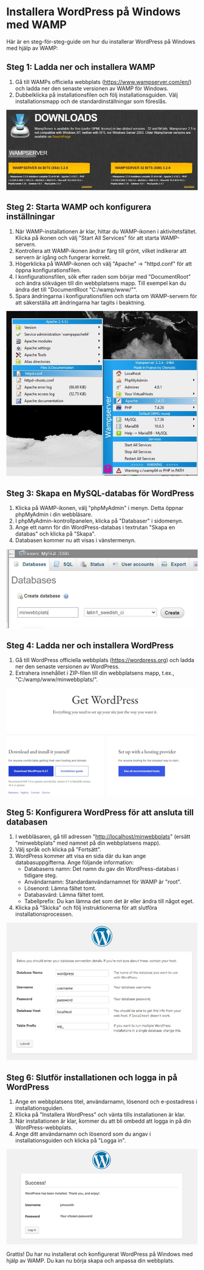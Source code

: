 # Installera WordPress på Windows med WAMP

Här är en steg-för-steg-guide om hur du installerar WordPress på Windows med hjälp av WAMP:

## Steg 1: Ladda ner och installera WAMP

1. Gå till WAMPs officiella webbplats (<https://www.wampserver.com/en/>) och ladda ner den senaste versionen av WAMP för Windows.
2. Dubbelklicka på installationsfilen och följ installationsguiden. Välj installationsmapp och de standardinställningar som föreslås.

![WAMP](./../assets/install-wamp-1.jpg)

## Steg 2: Starta WAMP och konfigurera inställningar

1. När WAMP-installationen är klar, hittar du WAMP-ikonen i aktivitetsfältet. Klicka på ikonen och välj "Start All Services" för att starta WAMP-servern.
2. Kontrollera att WAMP-ikonen ändrar färg till grönt, vilket indikerar att servern är igång och fungerar korrekt.
3. Högerklicka på WAMP-ikonen och välj "Apache" -> "httpd.conf" för att öppna konfigurationsfilen.
4. I konfigurationsfilen, sök efter raden som börjar med "DocumentRoot" och ändra sökvägen till din webbplatsens mapp. Till exempel kan du ändra det till "DocumentRoot "C:/wamp/www/"".
5. Spara ändringarna i konfigurationsfilen och starta om WAMP-servern för att säkerställa att ändringarna har tagits i beaktning.

![WAMP](./../assets/install-wamp-2.jpg)

## Steg 3: Skapa en MySQL-databas för WordPress

1. Klicka på WAMP-ikonen, välj "phpMyAdmin" i menyn. Detta öppnar phpMyAdmin i din webbläsare.
2. I phpMyAdmin-kontrollpanelen, klicka på "Databaser" i sidomenyn.
3. Ange ett namn för din WordPress-databas i textrutan "Skapa en databas" och klicka på "Skapa".
4. Databasen kommer nu att visas i vänstermenyn.

![WAMP](./../assets/install-worpress-1.jpg)

## Steg 4: Ladda ner och installera WordPress

1. Gå till WordPress officiella webbplats (<https://wordpress.org>) och ladda ner den senaste versionen av WordPress.
2. Extrahera innehållet i ZIP-filen till din webbplatsens mapp, t.ex., "C:/wamp/www/minwebbplats/".

![WAMP](./../assets/install-worpress-2.jpg)

## Steg 5: Konfigurera WordPress för att ansluta till databasen

1. I webbläsaren, gå till adressen "<http://localhost/minwebbplats>" (ersätt "minwebbplats" med namnet på din webbplatsens mapp).
2. Välj språk och klicka på "Fortsätt".
3. WordPress kommer att visa en sida där du kan ange databasuppgifterna. Ange följande information:
   - Databasens namn: Det namn du gav din WordPress-databas i tidigare steg.
   - Användarnamn: Standardanvändarnamnet för WAMP är "root".
   - Lösenord: Lämna fältet tomt.
   - Databasvärd: Lämna fältet tomt.
   - Tabellprefix: Du kan lämna det som det är eller ändra till något eget.
4. Klicka på "Skicka" och följ instruktionerna för att slutföra installationsprocessen.

![WAMP](./../assets/install-worpress-3.png)

## Steg 6: Slutför installationen och logga in på WordPress

1. Ange en webbplatsens titel, användarnamn, lösenord och e-postadress i installationsguiden.
2. Klicka på "Installera WordPress" och vänta tills installationen är klar.
3. När installationen är klar, kommer du att bli ombedd att logga in på din WordPress-webbplats.
4. Ange ditt användarnamn och lösenord som du angav i installationsguiden och klicka på "Logga in".

![WAMP](./../assets/install-worpress-4.png)

Grattis! Du har nu installerat och konfigurerat WordPress på Windows med hjälp av WAMP. Du kan nu börja skapa och anpassa din webbplats.
